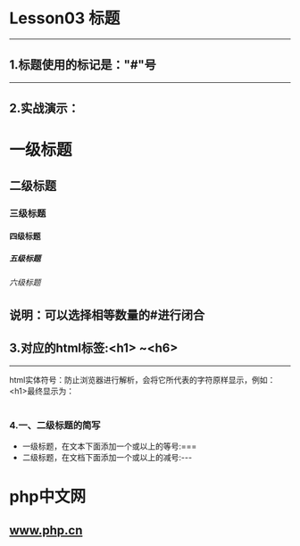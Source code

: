 # Lesson03 标题
-----------------------------------------------------------------------------------

## 1.标题使用的标记是："#"号
-----------------------------------------------------------------------------------

## 2.实战演示：
# 一级标题 #
## 二级标题 ##
### 三级标题 #
#### 四级标题 #
##### 五级标题 #
###### 六级标题 #
说明：可以选择相等数量的#进行闭合
-----------------------------------------------------------------------------------

## 3.对应的html标签:&lt;h1&gt; ~&lt;h6&gt;
-----------------------------------------------------------------------------------
html实体符号：防止浏览器进行解析，会将它所代表的字符原样显示，例如：&lt;h1&gt;最终显示为：<h1>


### 4.一、二级标题的简写
- 一级标题，在文本下面添加一个或以上的等号:===
- 二级标题，在文档下面添加一个或以上的减号:---

php中文网
======================================================

www.php.cn
------------------------------------------------------



